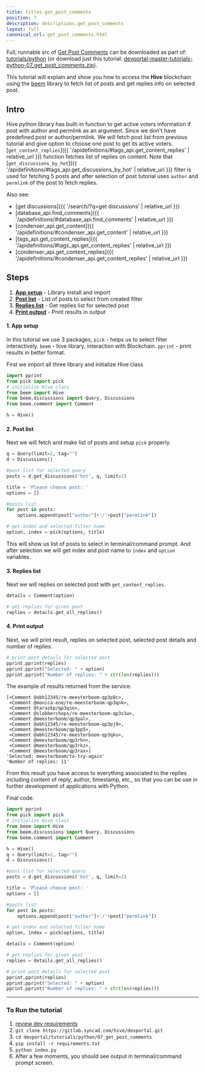 ```yaml
---
title: titles.get_post_comments
position: 7
description: descriptions.get_post_comments
layout: full
canonical_url: get_post_comments.html
---
```

Full, runnable src of [Get Post Comments](https://gitlab.syncad.com/hive/devportal/-/tree/master/tutorials/python/07_get_post_comments) can be downloaded as part of: [tutorials/python](https://gitlab.syncad.com/hive/devportal/-/tree/master/tutorials/python) (or download just this tutorial: [devportal-master-tutorials-python-07_get_post_comments.zip](https://gitlab.syncad.com/hive/devportal/-/archive/master/devportal-master.zip?path=tutorials/python/07_get_post_comments)).

This tutorial will explain and show you how to access the **Hive** blockchain using the [beem](https://github.com/holgern/beem) library to fetch list of posts and get replies info on selected post.

## Intro

Hive python library has built-in function to get active voters information if post with author and permlink as an argument. Since we don't have predefined post or author/permlink. We will fetch post list from previous tutorial and give option to choose one post to get its active voters. [`get_content_replies`]({{ '/apidefinitions/#tags_api.get_content_replies' | relative_url }}) function fetches list of replies on content. Note that [`get_discussions_by_hot`]({{ '/apidefinitions/#tags_api.get_discussions_by_hot' | relative_url }}) filter is used for fetching 5 posts and after selection of post tutorial uses `author` and `permlink` of the post to fetch replies. 

Also see:
* [get discussions]({{ '/search/?q=get discussions' | relative_url }})
* [database_api.find_comments]({{ '/apidefinitions/#database_api.find_comments' | relative_url }})
* [condenser_api.get_content]({{ '/apidefinitions/#condenser_api.get_content' | relative_url }})
* [tags_api.get_content_replies]({{ '/apidefinitions/#tags_api.get_content_replies' | relative_url }})
* [condenser_api.get_content_replies]({{ '/apidefinitions/#condenser_api.get_content_replies' | relative_url }})

## Steps

1.  [**App setup**](#app-setup) - Library install and import
1.  [**Post list**](#post-list) - List of posts to select from created filter 
1.  [**Replies list**](#replies-list) - Get replies list for selected post
1.  [**Print output**](#print-output) - Print results in output

#### 1. App setup <a name="app-setup"></a>

In this tutorial we use 3 packages, `pick` - helps us to select filter interactively. `beem` - hive library, interaction with Blockchain. `pprint` - print results in better format.

First we import all three library and initialize Hive class

```python
import pprint
from pick import pick
# initialize Hive class
from beem import Hive
from beem.discussions import Query, Discussions
from beem.comment import Comment

h = Hive()
```

#### 2. Post list <a name="post-list"></a>

Next we will fetch and make list of posts and setup `pick` properly.

```python
q = Query(limit=2, tag="")
d = Discussions()

#post list for selected query
posts = d.get_discussions('hot', q, limit=2)

title = 'Please choose post: '
options = []

#posts list
for post in posts:
	options.append(post["author"]+'/'+post["permlink"])

# get index and selected filter name
option, index = pick(options, title)
```

This will show us list of posts to select in terminal/command prompt. And after selection we will get index and post name to `index` and `option` variables.

#### 3. Replies list <a name="replies-list"></a>

Next we will replies on selected post with `get_content_replies`. 

```python
details = Comment(option)

# get replies for given post
replies = details.get_all_replies()
```

#### 4. Print output <a name="print-output"></a>

Next, we will print result, replies on selected post, selected post details and number of replies.

```python
# print post details for selected post
pprint.pprint(replies)
pprint.pprint("Selected: " + option)
pprint.pprint("Number of replies: " + str(len(replies)))
```

The example of results returned from the service:

```
[<Comment @abh12345/re-meesterboom-qp3p8c>,
 <Comment @monica-ene/re-meesterboom-qp3qnk>,
 <Comment @tarazkp/qp3qse>,
 <Comment @slobberchops/re-meesterboom-qp3s1w>,
 <Comment @meesterboom/qp3pal>,
 <Comment @abh12345/re-meesterboom-qp3pj9>,
 <Comment @meesterboom/qp3pp5>,
 <Comment @abh12345/re-meesterboom-qp3qku>,
 <Comment @meesterboom/qp3rhn>,
 <Comment @meesterboom/qp3rkz>,
 <Comment @meesterboom/qp3rax>]
'Selected: meesterboom/to-try-again'
'Number of replies: 11'
```

From this result you have access to everything associated to the replies including content of reply, author, timestamp, etc., so that you can be use in further development of applications with Python.

Final code:

```python
import pprint
from pick import pick
# initialize Hive class
from beem import Hive
from beem.discussions import Query, Discussions
from beem.comment import Comment

h = Hive()
q = Query(limit=2, tag="")
d = Discussions()

#post list for selected query
posts = d.get_discussions('hot', q, limit=2)

title = 'Please choose post: '
options = []

#posts list
for post in posts:
	options.append(post["author"]+'/'+post["permlink"])

# get index and selected filter name
option, index = pick(options, title)

details = Comment(option)

# get replies for given post
replies = details.get_all_replies()

# print post details for selected post
pprint.pprint(replies)
pprint.pprint("Selected: " + option)
pprint.pprint("Number of replies: " + str(len(replies)))


```

---

### To Run the tutorial

1. [review dev requirements](getting_started.html)
1. `git clone https://gitlab.syncad.com/hive/devportal.git`
1. `cd devportal/tutorials/python/07_get_post_comments`
1. `pip install -r requirements.txt`
1. `python index.py`
1. After a few moments, you should see output in terminal/command prompt screen.
